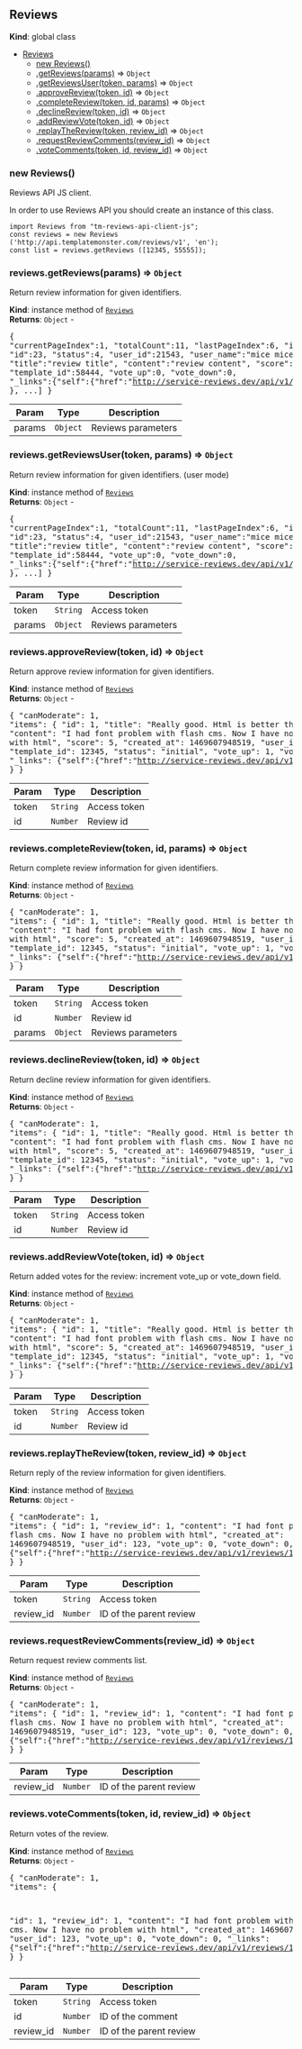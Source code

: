 <a name="Reviews"></a>

## Reviews
**Kind**: global class  

* [Reviews](#Reviews)
    * [new Reviews()](#new_Reviews_new)
    * [.getReviews(params)](#Reviews+getReviews) ⇒ <code>Object</code>
    * [.getReviewsUser(token, params)](#Reviews+getReviewsUser) ⇒ <code>Object</code>
    * [.approveReview(token, id)](#Reviews+approveReview) ⇒ <code>Object</code>
    * [.completeReview(token, id, params)](#Reviews+completeReview) ⇒ <code>Object</code>
    * [.declineReview(token, id)](#Reviews+declineReview) ⇒ <code>Object</code>
    * [.addReviewVote(token, id)](#Reviews+addReviewVote) ⇒ <code>Object</code>
    * [.replayTheReview(token, review_id)](#Reviews+replayTheReview) ⇒ <code>Object</code>
    * [.requestReviewComments(review_id)](#Reviews+requestReviewComments) ⇒ <code>Object</code>
    * [.voteComments(token, id, review_id)](#Reviews+voteComments) ⇒ <code>Object</code>

<a name="new_Reviews_new"></a>

### new Reviews()
Reviews API JS client.

In order to use Reviews API you should create an instance of this class.
~~~~
import Reviews from "tm-reviews-api-client-js";
const reviews = new Reviews ('http://api.templatemonster.com/reviews/v1', 'en');
const list = reviews.getReviews ([12345, 55555]);
~~~~

<a name="Reviews+getReviews"></a>

### reviews.getReviews(params) ⇒ <code>Object</code>
Return review information for given identifiers.

**Kind**: instance method of <code>[Reviews](#Reviews)</code>  
**Returns**: <code>Object</code> - <pre>{
"currentPageIndex":1,
"totalCount":11,
"lastPageIndex":6,
"items": [
 {
   "id":23,
   "status":4,
   "user_id":21543,
   "user_name":"mice mice",
   "title":"review title",
   "content":"review content",
   "score":5,
   "template_id":58444,
   "vote_up":0,
   "vote_down":0,
   "_links":{"self":{"href":"http://service-reviews.dev/api/v1/reviews/23"}}
  }, ...]
 }</pre>  

| Param | Type | Description |
| --- | --- | --- |
| params | <code>Object</code> | Reviews parameters |

<a name="Reviews+getReviewsUser"></a>

### reviews.getReviewsUser(token, params) ⇒ <code>Object</code>
Return review information for given identifiers. (user mode)

**Kind**: instance method of <code>[Reviews](#Reviews)</code>  
**Returns**: <code>Object</code> - <pre>{
"currentPageIndex":1,
"totalCount":11,
"lastPageIndex":6,
"items": [
 {
   "id":23,
   "status":4,
   "user_id":21543,
   "user_name":"mice mice",
   "title":"review title",
   "content":"review content",
   "score":5,
   "template_id":58444,
   "vote_up":0,
   "vote_down":0,
   "_links":{"self":{"href":"http://service-reviews.dev/api/v1/reviews/23"}}
  }, ...]
 }</pre>  

| Param | Type | Description |
| --- | --- | --- |
| token | <code>String</code> | Access token |
| params | <code>Object</code> | Reviews parameters |

<a name="Reviews+approveReview"></a>

### reviews.approveReview(token, id) ⇒ <code>Object</code>
Return approve review information for given identifiers.

**Kind**: instance method of <code>[Reviews](#Reviews)</code>  
**Returns**: <code>Object</code> - <pre>{
"canModerate": 1,
"items":
 {
    "id": 1,
    "title": "Really good. Html is better than cms",
    "content": "I had font problem with flash cms. Now I have no problem with html",
    "score": 5,
    "created_at": 1469607948519,
    "user_id": 123,
    "template_id": 12345,
    "status": "initial",
    "vote_up": 1,
    "vote_down": 0,
    "_links": {"self":{"href":"http://service-reviews.dev/api/v1/reviews/1"}}
  }
 }</pre>  

| Param | Type | Description |
| --- | --- | --- |
| token | <code>String</code> | Access token |
| id | <code>Number</code> | Review id |

<a name="Reviews+completeReview"></a>

### reviews.completeReview(token, id, params) ⇒ <code>Object</code>
Return complete review information for given identifiers.

**Kind**: instance method of <code>[Reviews](#Reviews)</code>  
**Returns**: <code>Object</code> - <pre>{
"canModerate": 1,
"items":
 {
    "id": 1,
    "title": "Really good. Html is better than cms",
    "content": "I had font problem with flash cms. Now I have no problem with html",
    "score": 5,
    "created_at": 1469607948519,
    "user_id": 123,
    "template_id": 12345,
    "status": "initial",
    "vote_up": 1,
    "vote_down": 0,
    "_links": {"self":{"href":"http://service-reviews.dev/api/v1/reviews/1"}}
  }
 }</pre>  

| Param | Type | Description |
| --- | --- | --- |
| token | <code>String</code> | Access token |
| id | <code>Number</code> | Review id |
| params | <code>Object</code> | Reviews parameters |

<a name="Reviews+declineReview"></a>

### reviews.declineReview(token, id) ⇒ <code>Object</code>
Return decline review information for given identifiers.

**Kind**: instance method of <code>[Reviews](#Reviews)</code>  
**Returns**: <code>Object</code> - <pre>{
"canModerate": 1,
"items":
 {
    "id": 1,
    "title": "Really good. Html is better than cms",
    "content": "I had font problem with flash cms. Now I have no problem with html",
    "score": 5,
    "created_at": 1469607948519,
    "user_id": 123,
    "template_id": 12345,
    "status": "initial",
    "vote_up": 1,
    "vote_down": 0,
    "_links": {"self":{"href":"http://service-reviews.dev/api/v1/reviews/1"}}
  }
 }</pre>  

| Param | Type | Description |
| --- | --- | --- |
| token | <code>String</code> | Access token |
| id | <code>Number</code> | Review id |

<a name="Reviews+addReviewVote"></a>

### reviews.addReviewVote(token, id) ⇒ <code>Object</code>
Return added votes for the review: increment vote_up or vote_down field.

**Kind**: instance method of <code>[Reviews](#Reviews)</code>  
**Returns**: <code>Object</code> - <pre>{
"canModerate": 1,
"items":
 {
    "id": 1,
    "title": "Really good. Html is better than cms",
    "content": "I had font problem with flash cms. Now I have no problem with html",
    "score": 5,
    "created_at": 1469607948519,
    "user_id": 123,
    "template_id": 12345,
    "status": "initial",
    "vote_up": 1,
    "vote_down": 0,
    "_links": {"self":{"href":"http://service-reviews.dev/api/v1/reviews/1"}}
  }
 }</pre>  

| Param | Type | Description |
| --- | --- | --- |
| token | <code>String</code> | Access token |
| id | <code>Number</code> | Review id |

<a name="Reviews+replayTheReview"></a>

### reviews.replayTheReview(token, review_id) ⇒ <code>Object</code>
Return reply of the review information for given identifiers.

**Kind**: instance method of <code>[Reviews](#Reviews)</code>  
**Returns**: <code>Object</code> - <pre>{
"canModerate": 1,
"items":
 {
  "id": 1,
  "review_id": 1,
  "content": "I had font problem with flash cms. Now I have no problem with html",
  "created_at": 1469607948519,
  "user_id": 123,
  "vote_up": 0,
  "vote_down": 0,
  "_links": {"self":{"href":"http://service-reviews.dev/api/v1/reviews/1/comment/1"}}
  }
 }</pre>  

| Param | Type | Description |
| --- | --- | --- |
| token | <code>String</code> | Access token |
| review_id | <code>Number</code> | ID of the parent review |

<a name="Reviews+requestReviewComments"></a>

### reviews.requestReviewComments(review_id) ⇒ <code>Object</code>
Return request review comments list.

**Kind**: instance method of <code>[Reviews](#Reviews)</code>  
**Returns**: <code>Object</code> - <pre>{
"canModerate": 1,
"items":
 {
  "id": 1,
  "review_id": 1,
  "content": "I had font problem with flash cms. Now I have no problem with html",
  "created_at": 1469607948519,
  "user_id": 123,
  "vote_up": 0,
  "vote_down": 0,
  "_links": {"self":{"href":"http://service-reviews.dev/api/v1/reviews/1/comment/1"}}
  }
 }</pre>  

| Param | Type | Description |
| --- | --- | --- |
| review_id | <code>Number</code> | ID of the parent review |

<a name="Reviews+voteComments"></a>

### reviews.voteComments(token, id, review_id) ⇒ <code>Object</code>
Return votes of the review.

**Kind**: instance method of <code>[Reviews](#Reviews)</code>  
**Returns**: <code>Object</code> - <pre>{
"canModerate": 1,
"items":
 {

  "id": 1,
  "review_id": 1,
  "content": "I had font problem with flash cms. Now I have no problem with html",
  "created_at": 1469607948519,
  "user_id": 123,
  "vote_up": 0,
  "vote_down": 0,
  "_links": {"self":{"href":"http://service-reviews.dev/api/v1/reviews/1/comment/1"}}
  }
 }</pre>  

| Param | Type | Description |
| --- | --- | --- |
| token | <code>String</code> | Access token |
| id | <code>Number</code> | ID of the comment |
| review_id | <code>Number</code> | ID of the parent review |

